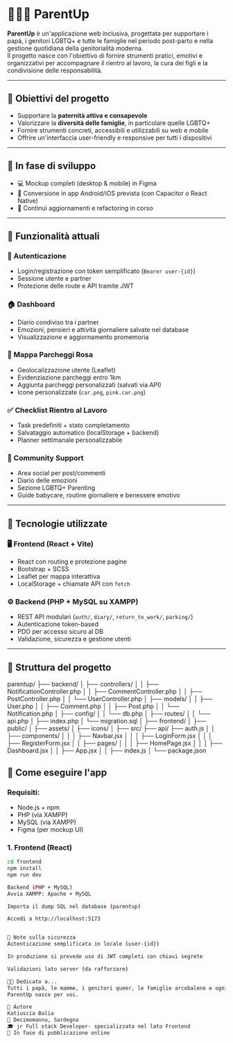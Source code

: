 # 👨‍👨‍👦 ParentUp

**ParentUp** è un'applicazione web inclusiva, progettata per supportare i papà, i genitori LGBTQ+ e tutte le famiglie nel periodo post-parto e nella gestione quotidiana della genitorialità moderna.  
Il progetto nasce con l'obiettivo di fornire strumenti pratici, emotivi e organizzativi per accompagnare il rientro al lavoro, la cura dei figli e la condivisione delle responsabilità.

---

## 🎯 Obiettivi del progetto

- Supportare la **paternità attiva e consapevole**
- Valorizzare la **diversità delle famiglie**, in particolare quelle LGBTQ+
- Fornire strumenti concreti, accessibili e utilizzabili su web e mobile
- Offrire un'interfaccia user-friendly e responsive per tutti i dispositivi

---

## 📲 In fase di sviluppo

- 💻 Mockup completi (desktop & mobile) in Figma
- 📱 Conversione in app Android/iOS prevista (con Capacitor o React Native)
- 🔄 Continui aggiornamenti e refactoring in corso

---

## 🧠 Funzionalità attuali

### 🔐 Autenticazione
- Login/registrazione con token semplificato (`Bearer user-{id}`)
- Sessione utente e partner
- Protezione delle route e API tramite JWT

### 🏠 Dashboard
- Diario condiviso tra i partner
- Emozioni, pensieri e attività giornaliere salvate nel database
- Visualizzazione e aggiornamento promemoria

### 📍 Mappa Parcheggi Rosa
- Geolocalizzazione utente (Leaflet)
- Evidenziazione parcheggi entro 1km
- Aggiunta parcheggi personalizzati (salvati via API)
- Icone personalizzate (`car.png`, `pink.car.png`)

### ✅ Checklist Rientro al Lavoro
- Task predefiniti + stato completamento
- Salvataggio automatico (localStorage + backend)
- Planner settimanale personalizzabile

### 💬 Community Support
- Area social per post/commenti
- Diario delle emozioni
- Sezione LGBTQ+ Parenting
- Guide babycare, routine giornaliere e benessere emotivo

---

## 🧱 Tecnologie utilizzate

### 🖥️ Frontend (React + Vite)
- React con routing e protezione pagine
- Bootstrap + SCSS
- Leaflet per mappa interattiva
- LocalStorage + chiamate API con `fetch`

### ⚙️ Backend (PHP + MySQL su XAMPP)
- REST API modulari (`auth/`, `diary/`, `return_to_work/`, `parking/`)
- Autenticazione token-based
- PDO per accesso sicuro al DB
- Validazione, sicurezza e gestione utenti

---

## 📁 Struttura del progetto

parentup/
├── backend/
│   ├── controllers/
│   │   ├── NotificationController.php
│   │   ├── CommentController.php
│   │   ├── PostController.php
│   │   └── UserController.php
│   ├── models/
│   │   ├── User.php
│   │   ├── Comment.php
│   │   ├── Post.php
│   │   └── Notification.php
│   ├── config/
│   │   └── db.php
│   ├── routes/
│   │   └── api.php
│   ├── index.php
│   └── migration.sql
│
├── frontend/
│   ├── public/
│         ├── assets/
│         ├── icons/
│   ├── src/
        ├── api/
            ├── auth.js
│   │   ├── components/
│   │   │   ├── Navbar.jsx
│   │   │   ├── LoginForm.jsx
│   │   │   ├── RegisterForm.jsx
│   │   ├── pages/
│   │   │   ├── HomePage.jsx
│   │   │   ├── Dashboard.jsx
│   │   ├── App.jsx
│   │   ├── index.js
│   └── package.json

## 🧪 Come eseguire l'app

### Requisiti:
- Node.js + npm
- PHP (via XAMPP)
- MySQL (via XAMPP)
- Figma (per mockup UI)

### 1. Frontend (React)
```bash
cd frontend
npm install
npm run dev

Backend (PHP + MySQL)
Avvia XAMPP: Apache + MySQL

Importa il dump SQL nel database (parentup)

Accedi a http://localhost:5173


🔐 Note sulla sicurezza
Autenticazione semplificata in locale (user-{id})

In produzione si prevede uso di JWT completi con chiavi segrete

Validazioni lato server (da rafforzare)

🏳️‍🌈 Dedicato a...
Tutti i papà, le mamme, i genitori queer, le famiglie arcobaleno e ogni persona che sceglie l’amore come base per costruire una famiglia.
ParentUp nasce per voi.

👤 Autore
Katiuscia Balia
📍 Decimomannu, Sardegna 
🎓 jr Full stack Developer- specializzata nel lato Frontend
🔗 In fase di pubblicazione online
